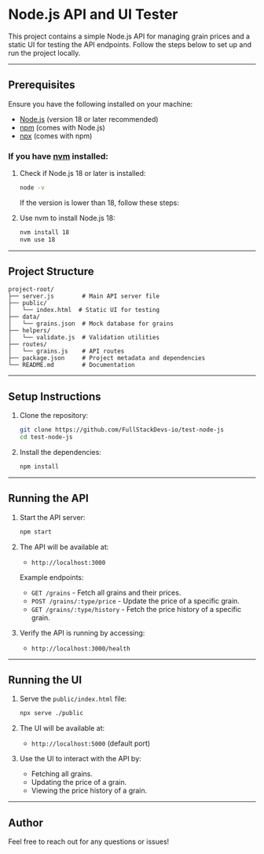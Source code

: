 
# Node.js API and UI Tester

This project contains a simple Node.js API for managing grain prices and a static UI for testing the API endpoints. Follow the steps below to set up and run the project locally.

---

## Prerequisites

Ensure you have the following installed on your machine:
- [Node.js](https://nodejs.org/) (version 18 or later recommended)
- [npm](https://www.npmjs.com/) (comes with Node.js)
- [npx](https://www.npmjs.com/package/npx) (comes with npm)

### If you have [nvm](https://github.com/nvm-sh/nvm) installed:

1. Check if Node.js 18 or later is installed:
   ```bash
   node -v
   ```
   If the version is lower than 18, follow these steps:

2. Use nvm to install Node.js 18:
   ```bash
   nvm install 18
   nvm use 18
   ```

---

## Project Structure

```
project-root/
├── server.js        # Main API server file
├── public/
│   └── index.html  # Static UI for testing
├── data/
│   └── grains.json  # Mock database for grains
├── helpers/
│   └── validate.js  # Validation utilities
├── routes/
│   └── grains.js    # API routes
├── package.json     # Project metadata and dependencies
└── README.md        # Documentation
```

---

## Setup Instructions

1. Clone the repository:
   ```bash
   git clone https://github.com/FullStackDevs-io/test-node-js
   cd test-node-js
   ```

2. Install the dependencies:
   ```bash
   npm install
   ```

---

## Running the API

1. Start the API server:
   ```bash
   npm start
   ```

2. The API will be available at:
   - `http://localhost:3000`

   Example endpoints:
   - `GET /grains` - Fetch all grains and their prices.
   - `POST /grains/:type/price` - Update the price of a specific grain.
   - `GET /grains/:type/history` - Fetch the price history of a specific grain.

3. Verify the API is running by accessing:
   - `http://localhost:3000/health`

---

## Running the UI

1. Serve the `public/index.html` file:
   ```bash
   npx serve ./public
   ```

2. The UI will be available at:
   - `http://localhost:5000` (default port)

3. Use the UI to interact with the API by:
   - Fetching all grains.
   - Updating the price of a grain.
   - Viewing the price history of a grain.

---

## Author

Feel free to reach out for any questions or issues!
